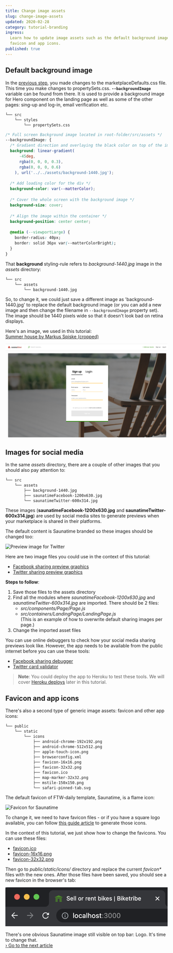 ```yaml
---
title: Change image assets
slug: change-image-assets
updated: 2020-02-28
category: tutorial-branding
ingress:
  Learn how to update image assets such as the default background image,
  favicon and app icons.
published: true
---
```


## Default background image

In the [previous step](/tutorial/first-edit/), you made changes to the
marketplaceDefaults.css file. This time you make changes to
propertySets.css. **`--backgroundImage`** variable can be found from
there. It is used to provide a background image for Hero component on
the landing page as well as some of the other pages: sing-up and log-in,
email verification etc.

```shell
└── src
    └── styles
        └── propertySets.css
```

```css
/* Full screen Background image located in root-folder/src/assets */
--backgroundImage: {
  /* Gradient direction and overlaying the black color on top of the image for better readability */
  background: linear-gradient(
      -45deg,
      rgba(0, 0, 0, 0.3),
      rgba(0, 0, 0, 0.6)
    ), url('../../assets/background-1440.jpg');

  /* Add loading color for the div */
  background-color: var(--matterColor);

  /* Cover the whole screen with the background image */
  background-size: cover;

  /* Align the image within the container */
  background-position: center center;

  @media (--viewportLarge) {
    border-radius: 40px;
    border: solid 36px var(--matterColorBright);
  }
}
```

That **background** styling-rule refers to _background-1440.jpg_ image
in the _assets_ directory:

```shell
└── src
    └── assets
        └── background-1440.jpg
```

So, to change it, we could just save a different image as
'background-1440.jpg' to replace the default background image (or you
can add a new image and then change the filename in `--backgroundImage`
property set). The image should be 1440 pixels wide so that it doesn't
look bad on retina displays.

Here's an image, we used in this tutorial:<br />
[Summer house by Markus Spiske (cropped)](/tutorial-assets/markus-spiske-summer-house-unsplash.jpg)

![CottageDays example with updated Hero image](./cottagedays-background-image.png)

## Images for social media

In the same _assets_ directory, there are a couple of other images that
you should also pay attention to:

```shell
└── src
    └── assets
        ├── background-1440.jpg
        ├── saunatimeFacebook-1200x630.jpg
        └── saunatimeTwitter-600x314.jpg
```

These images (**saunatimeFacebook-1200x630.jpg** and
**saunatimeTwitter-600x314.jpg**) are used by social media sites to
generate previews when your marketplace is shared in their platforms.

The default content is Saunatime branded so these images should be
changed too:

![Preview image for Twitter](./saunatimeTwitter-600x314.jpg)

Here are two image files you could use in the context of this tutorial:

- [Facebook sharing preview graphics](/tutorial-assets/cottagedays-facebook-1200x630-by-markus-spiske.jpg)
- [Twitter sharing preview graphics](/tutorial-assets/cottagedays-twitter-600x314-by-markus-spiske.jpg)

**Steps to follow**:

1. Save those files to the assets directory
1. Find all the modules where _saunatimeFacebook-1200x630.jpg_ and
   _saunatimeTwitter-600x314.jpg_ are imported. There should be 2 files:
   - _src/components/Page/Page.js_
   - _src/containers/LandingPage/LandingPage.js_<br /> (This is an
     example of how to overwrite default sharing images per page.)
1. Change the imported asset files

<extrainfo title="Extra: how to test social media sharing?">

You can use online debuggers to check how your social media sharing
previews look like. However, the app needs to be available from the
public internet before you can use these tools:

- [Facebook sharing debugger](https://developers.facebook.com/tools/debug/)
- [Twitter card validator](https://cards-dev.twitter.com/validator)

> **Note**: You could deploy the app to Heroku to test these tools. We
> will cover [Heroku deploys](/tutorial/deploy-to-heroku/) later in this
> tutorial.

</extrainfo>

## Favicon and app icons

There's also a second type of generic image assets: favicon and other
app icons:

```shell
└── public
    └── static
        └── icons
            ├── android-chrome-192x192.png
            ├── android-chrome-512x512.png
            ├── apple-touch-icon.png
            ├── browserconfig.xml
            ├── favicon-16x16.png
            ├── favicon-32x32.png
            ├── favicon.ico
            ├── map-marker-32x32.png
            ├── mstile-150x150.png
            └── safari-pinned-tab.svg

```

The default favicon of FTW-daily template, Saunatime, is a flame icon:

![Favicon for Saunatime](./saunatime-favicon.png)

To change it, we need to have favicon files - or if you have a square
logo available, you can follow
[this guide article](/ftw/how-to-change-ftw-icons/) to generate
those icons.

In the context of this tutorial, we just show how to change the
favicons. You can use these files:

- [favicon.ico](/tutorial-assets/favicon.ico)
- [favicon-16x16.png](/tutorial-assets/favicon-16x16.png)
- [favicon-32x32.png](/tutorial-assets/favicon-32x32.png)

Then go to _public/static/icons/_ directory and replace the current
_favicon\*_ files with the new ones. After those files have been saved,
you should see a new favicon in the browser's tab:

![Favicon for CottageDays](./cottagedays-favicon.png)

There's one obvious Saunatime image still visible on top bar: Logo. It's
time to change that.<br />
[› Go to the next article](/tutorial/change-logo/)
